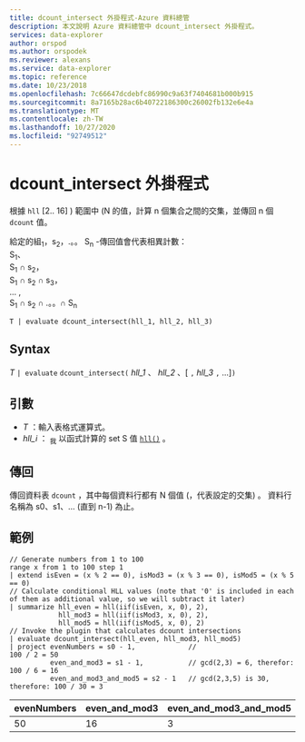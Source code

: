 ```yaml
---
title: dcount_intersect 外掛程式-Azure 資料總管
description: 本文說明 Azure 資料總管中 dcount_intersect 外掛程式。
services: data-explorer
author: orspod
ms.author: orspodek
ms.reviewer: alexans
ms.service: data-explorer
ms.topic: reference
ms.date: 10/23/2018
ms.openlocfilehash: 7c66647dcdebfc86990c9a63f7404681b000b915
ms.sourcegitcommit: 8a7165b28ac6b40722186300c26002fb132e6e4a
ms.translationtype: MT
ms.contentlocale: zh-TW
ms.lasthandoff: 10/27/2020
ms.locfileid: "92749512"
---
```

# <a name="dcount_intersect-plugin"></a>dcount_intersect 外掛程式

根據 `hll` [2.. 16] ) 範圍中 (N 的值，計算 n 個集合之間的交集，並傳回 n 個 `dcount` 值。

給定的組<sub>1</sub>，s<sub>2</sub>，.。。 S<sub>n</sub> -傳回值會代表相異計數：  
S<sub>1</sub>、  
S<sub>1</sub> ∩ s<sub>2</sub>，  
S<sub>1</sub> ∩ s<sub>2</sub> ∩ s<sub>3</sub>，  
... ,  
S<sub>1</sub> ∩ s<sub>2</sub> ∩ .。。∩ S<sub>n</sub>

```kusto
T | evaluate dcount_intersect(hll_1, hll_2, hll_3)
```

## <a name="syntax"></a>Syntax

*T* `| evaluate` `dcount_intersect(` *hll_1* 、 *hll_2* 、[ `,` *hll_3* `,` ...]`)`

## <a name="arguments"></a>引數

* *T* ：輸入表格式運算式。
* *hll_i* ： <sub>我</sub> 以函式計算的 set S 值 [`hll()`](./hll-aggfunction.md) 。

## <a name="returns"></a>傳回

傳回資料表 `dcount` ，其中每個資料行都有 N 個值 (，代表設定的交集) 。
資料行名稱為 s0、s1、... (直到 n-1) 為止。

## <a name="examples"></a>範例

<!-- csl: https://help.kusto.windows.net/Samples -->
```kusto
// Generate numbers from 1 to 100
range x from 1 to 100 step 1
| extend isEven = (x % 2 == 0), isMod3 = (x % 3 == 0), isMod5 = (x % 5 == 0)
// Calculate conditional HLL values (note that '0' is included in each of them as additional value, so we will subtract it later)
| summarize hll_even = hll(iif(isEven, x, 0), 2),
            hll_mod3 = hll(iif(isMod3, x, 0), 2),
            hll_mod5 = hll(iif(isMod5, x, 0), 2) 
// Invoke the plugin that calculates dcount intersections         
| evaluate dcount_intersect(hll_even, hll_mod3, hll_mod5)
| project evenNumbers = s0 - 1,             //                             100 / 2 = 50
          even_and_mod3 = s1 - 1,           // gcd(2,3) = 6, therefor:     100 / 6 = 16
          even_and_mod3_and_mod5 = s2 - 1   // gcd(2,3,5) is 30, therefore: 100 / 30 = 3 
```

|evenNumbers|even_and_mod3|even_and_mod3_and_mod5|
|---|---|---|
|50|16|3|
